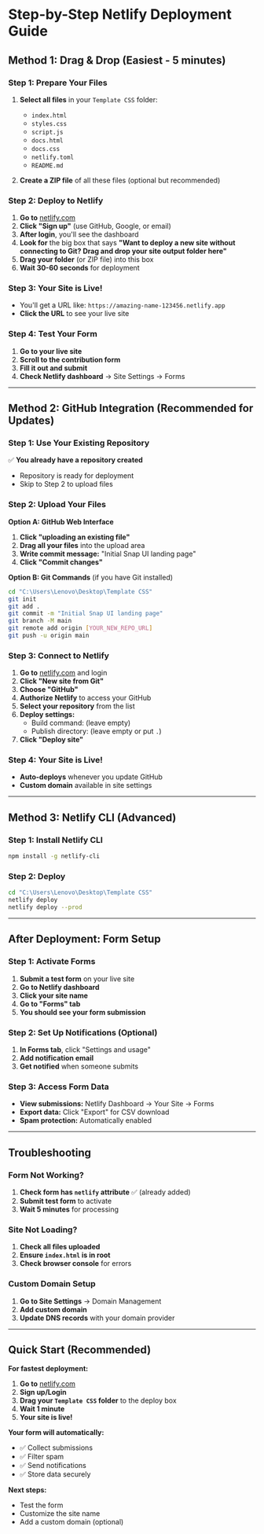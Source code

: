 # Step-by-Step Netlify Deployment Guide

## Method 1: Drag & Drop (Easiest - 5 minutes)

### Step 1: Prepare Your Files
1. **Select all files** in your `Template CSS` folder:
   - `index.html`
   - `styles.css`
   - `script.js`
   - `docs.html`
   - `docs.css`
   - `netlify.toml`
   - `README.md`

2. **Create a ZIP file** of all these files (optional but recommended)

### Step 2: Deploy to Netlify
1. **Go to** [netlify.com](https://netlify.com)
2. **Click "Sign up"** (use GitHub, Google, or email)
3. **After login**, you'll see the dashboard
4. **Look for** the big box that says **"Want to deploy a new site without connecting to Git? Drag and drop your site output folder here"**
5. **Drag your folder** (or ZIP file) into this box
6. **Wait 30-60 seconds** for deployment

### Step 3: Your Site is Live!
- You'll get a URL like: `https://amazing-name-123456.netlify.app`
- **Click the URL** to see your live site

### Step 4: Test Your Form
1. **Go to your live site**
2. **Scroll to the contribution form**
3. **Fill it out and submit**
4. **Check Netlify dashboard** → Site Settings → Forms

---

## Method 2: GitHub Integration (Recommended for Updates)

### Step 1: Use Your Existing Repository
✅ **You already have a repository created**
- Repository is ready for deployment
- Skip to Step 2 to upload files

### Step 2: Upload Your Files
**Option A: GitHub Web Interface**
1. **Click "uploading an existing file"**
2. **Drag all your files** into the upload area
3. **Write commit message:** "Initial Snap UI landing page"
4. **Click "Commit changes"**

**Option B: Git Commands** (if you have Git installed)
```bash
cd "C:\Users\Lenovo\Desktop\Template CSS"
git init
git add .
git commit -m "Initial Snap UI landing page"
git branch -M main
git remote add origin [YOUR_NEW_REPO_URL]
git push -u origin main
```

### Step 3: Connect to Netlify
1. **Go to** [netlify.com](https://netlify.com) and login
2. **Click "New site from Git"**
3. **Choose "GitHub"**
4. **Authorize Netlify** to access your GitHub
5. **Select your repository** from the list
6. **Deploy settings:**
   - Build command: (leave empty)
   - Publish directory: (leave empty or put `.`)
7. **Click "Deploy site"**

### Step 4: Your Site is Live!
- **Auto-deploys** whenever you update GitHub
- **Custom domain** available in site settings

---

## Method 3: Netlify CLI (Advanced)

### Step 1: Install Netlify CLI
```bash
npm install -g netlify-cli
```

### Step 2: Deploy
```bash
cd "C:\Users\Lenovo\Desktop\Template CSS"
netlify deploy
netlify deploy --prod
```

---

## After Deployment: Form Setup

### Step 1: Activate Forms
1. **Submit a test form** on your live site
2. **Go to Netlify dashboard**
3. **Click your site name**
4. **Go to "Forms" tab**
5. **You should see your form submission**

### Step 2: Set Up Notifications (Optional)
1. **In Forms tab**, click "Settings and usage"
2. **Add notification email**
3. **Get notified** when someone submits

### Step 3: Access Form Data
- **View submissions:** Netlify Dashboard → Your Site → Forms
- **Export data:** Click "Export" for CSV download
- **Spam protection:** Automatically enabled

---

## Troubleshooting

### Form Not Working?
1. **Check form has `netlify` attribute** ✅ (already added)
2. **Submit test form** to activate
3. **Wait 5 minutes** for processing

### Site Not Loading?
1. **Check all files uploaded**
2. **Ensure `index.html` is in root**
3. **Check browser console** for errors

### Custom Domain Setup
1. **Go to Site Settings** → Domain Management
2. **Add custom domain**
3. **Update DNS records** with your domain provider

---

## Quick Start (Recommended)

**For fastest deployment:**

1. **Go to** [netlify.com](https://netlify.com)
2. **Sign up/Login**
3. **Drag your `Template CSS` folder** to the deploy box
4. **Wait 1 minute**
5. **Your site is live!**

**Your form will automatically:**
- ✅ Collect submissions
- ✅ Filter spam
- ✅ Send notifications
- ✅ Store data securely

**Next steps:**
- Test the form
- Customize the site name
- Add a custom domain (optional)